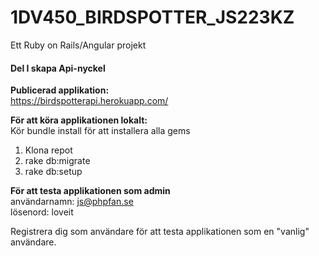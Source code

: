 
# 1DV450_BIRDSPOTTER_JS223KZ
Ett Ruby on Rails/Angular projekt


#### Del I skapa Api-nyckel

**Publicerad applikation:**</br>
https://birdspotterapi.herokuapp.com/

**För att köra applikationen lokalt:**</br>
Kör bundle install för att installera alla gems</br>
  1. Klona repot</br>
  2. rake db:migrate</br>
  3. rake db:setup</br>

**För att testa applikationen som admin**</br>
användarnamn: js@phpfan.se</br>
lösenord: loveit</br>

Registrera dig som användare för att testa applikationen som en "vanlig" användare.

